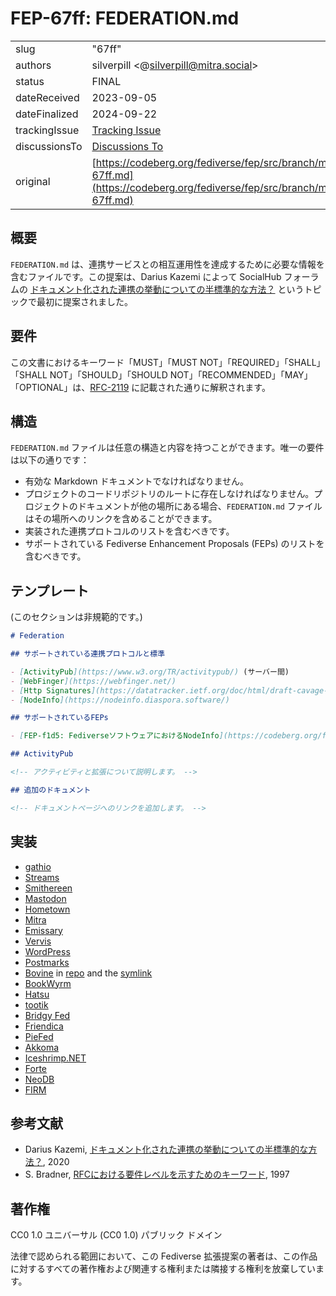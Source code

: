# FEP-67ff: FEDERATION.md
|               |                                                                  |
|---------------------|--------------------------------------------------------------------|
| slug                | "67ff"                                                             |
| authors             | silverpill <@silverpill@mitra.social>                             |
| status              | FINAL                                                              |
| dateReceived        | 2023-09-05                                                         |
| dateFinalized       | 2024-09-22                                                         |
| trackingIssue       | [Tracking Issue](https://codeberg.org/fediverse/fep/issues/157)    |
| discussionsTo       | [Discussions To](https://socialhub.activitypub.rocks/t/fep-67ff-federation-md/3555) |
| original           | [https://codeberg.org/fediverse/fep/src/branch/main/fep/67ff/fep-67ff.md](https://codeberg.org/fediverse/fep/src/branch/main/fep/67ff/fep-67ff.md) |

## 概要

`FEDERATION.md` は、連携サービスとの相互運用性を達成するために必要な情報を含むファイルです。この提案は、Darius Kazemi によって SocialHub フォーラムの [ドキュメント化された連携の挙動についての半標準的な方法？](https://socialhub.activitypub.rocks/t/documenting-federation-behavior-in-a-semi-standard-way/453) というトピックで最初に提案されました。

## 要件

この文書におけるキーワード「MUST」「MUST NOT」「REQUIRED」「SHALL」「SHALL NOT」「SHOULD」「SHOULD NOT」「RECOMMENDED」「MAY」「OPTIONAL」は、[RFC-2119](https://tools.ietf.org/html/rfc2119.html) に記載された通りに解釈されます。

## 構造

`FEDERATION.md` ファイルは任意の構造と内容を持つことができます。唯一の要件は以下の通りです：

- 有効な Markdown ドキュメントでなければなりません。
- プロジェクトのコードリポジトリのルートに存在しなければなりません。プロジェクトのドキュメントが他の場所にある場合、`FEDERATION.md` ファイルはその場所へのリンクを含めることができます。
- 実装された連携プロトコルのリストを含むべきです。
- サポートされている Fediverse Enhancement Proposals (FEPs) のリストを含むべきです。

## テンプレート

(このセクションは非規範的です。)

```markdown
# Federation

## サポートされている連携プロトコルと標準

- [ActivityPub](https://www.w3.org/TR/activitypub/) (サーバー間)
- [WebFinger](https://webfinger.net/)
- [Http Signatures](https://datatracker.ietf.org/doc/html/draft-cavage-http-signatures)
- [NodeInfo](https://nodeinfo.diaspora.software/)

## サポートされているFEPs

- [FEP-f1d5: FediverseソフトウェアにおけるNodeInfo](https://codeberg.org/fediverse/fep/src/branch/main/fep/f1d5/fep-f1d5.md)

## ActivityPub

<!-- アクティビティと拡張について説明します。 -->

## 追加のドキュメント

<!-- ドキュメントページへのリンクを追加します。 -->
```

## 実装

- [gathio](https://github.com/lowercasename/gathio/blob/main/FEDERATION.md)
- [Streams](https://codeberg.org/streams/streams/src/branch/dev/FEDERATION.md)
- [Smithereen](https://github.com/grishka/Smithereen/blob/master/FEDERATION.md)
- [Mastodon](https://github.com/mastodon/mastodon/blob/main/FEDERATION.md)
- [Hometown](https://github.com/hometown-fork/hometown/blob/hometown-dev/FEDERATION.md)
- [Mitra](https://codeberg.org/silverpill/mitra/src/branch/main/FEDERATION.md)
- [Emissary](https://github.com/EmissarySocial/emissary/blob/main/FEDERATION.md)
- [Vervis](https://codeberg.org/ForgeFed/Vervis/src/branch/main/FEDERATION.md)
- [WordPress](https://github.com/Automattic/wordpress-activitypub/blob/master/FEDERATION.md)
- [Postmarks](https://github.com/ckolderup/postmarks/blob/main/FEDERATION.md)
- [Bovine](https://bovine-herd.readthedocs.io/en/latest/FEDERATION/) in [repo](https://codeberg.org/bovine/bovine/src/branch/main/bovine_herd/docs/docs/FEDERATION.md) and the [symlink](https://codeberg.org/bovine/bovine/src/branch/main/FEDERATION.md)
- [BookWyrm](https://github.com/bookwyrm-social/bookwyrm/blob/main/FEDERATION.md)
- [Hatsu](https://github.com/importantimport/hatsu/blob/main/FEDERATION.md)
- [tootik](https://github.com/dimkr/tootik/blob/main/FEDERATION.md)
- [Bridgy Fed](https://github.com/snarfed/bridgy-fed/blob/main/FEDERATION.md)
- [Friendica](https://git.friendi.ca/friendica/friendica/src/branch/develop/FEDERATION.md)
- [PieFed](https://codeberg.org/rimu/pyfedi/src/branch/main/FEDERATION.md)
- [Akkoma](https://akkoma.dev/AkkomaGang/akkoma/src/branch/stable/FEDERATION.md)
- [Iceshrimp.NET](https://iceshrimp.dev/iceshrimp/Iceshrimp.NET/src/branch/dev/FEDERATION.md)
- [Forte](https://codeberg.org/fortified/forte/src/branch/dev/FEDERATION.md)
- [NeoDB](https://github.com/neodb-social/neodb/blob/main/FEDERATION.md)
- [FIRM](https://github.com/steve-bate/firm/blob/main/FEDERATION.md)

## 参考文献

- Darius Kazemi, [ドキュメント化された連携の挙動についての半標準的な方法？](https://socialhub.activitypub.rocks/t/documenting-federation-behavior-in-a-semi-standard-way/453), 2020
- S. Bradner, [RFCにおける要件レベルを示すためのキーワード](https://tools.ietf.org/html/rfc2119.html), 1997

## 著作権
CC0 1.0 ユニバーサル (CC0 1.0) パブリック ドメイン

法律で認められる範囲において、この Fediverse 拡張提案の著者は、この作品に対するすべての著作権および関連する権利または隣接する権利を放棄しています。
